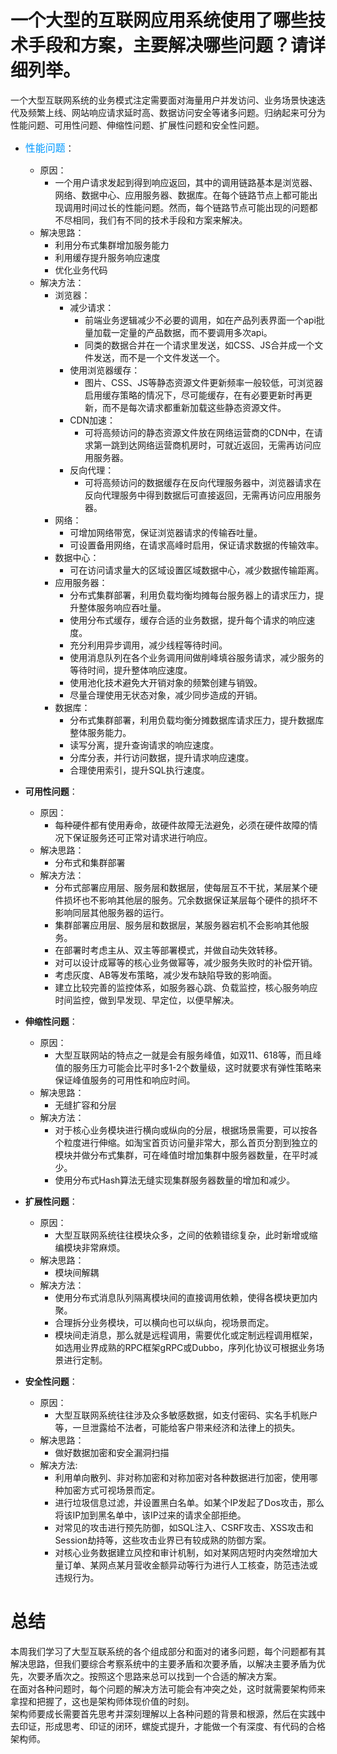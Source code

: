 #   一个大型的互联网应用系统使用了哪些技术手段和方案，主要解决哪些问题？请详细列举。   
一个大型互联网系统的业务模式注定需要面对海量用户并发访问、业务场景快速迭代及频繁上线、网站响应请求延时高、数据访问安全等诸多问题。归纳起来可分为性能问题、可用性问题、伸缩性问题、扩展性问题和安全性问题。  
- <font color=#0099ff size=3>性能问题</font>：
    - 原因：
        - 一个用户请求发起到得到响应返回，其中的调用链路基本是浏览器、网络、数据中心、应用服务器、数据库。在每个链路节点上都可能出现调用时间过长的性能问题。然而，每个链路节点可能出现的问题都不尽相同，我们有不同的技术手段和方案来解决。  
    - 解决思路：
        - 利用分布式集群增加服务能力
        - 利用缓存提升服务响应速度  
        - 优化业务代码  
    - 解决方法：
        - 浏览器：
            - 减少请求：
                - 前端业务逻辑减少不必要的调用，如在产品列表界面一个api批量加载一定量的产品数据，而不要调用多次api。  
                - 同类的数据合并在一个请求里发送，如CSS、JS合并成一个文件发送，而不是一个文件发送一个。  
            - 使用浏览器缓存：
                - 图片、CSS、JS等静态资源文件更新频率一般较低，可浏览器启用缓存策略的情况下，尽可能缓存，在有必要更新时再更新，而不是每次请求都重新加载这些静态资源文件。  
            - CDN加速：
                - 可将高频访问的静态资源文件放在网络运营商的CDN中，在请求第一跳到达网络运营商机房时，可就近返回，无需再访问应用服务器。  
            - 反向代理：
                - 可将高频访问的数据缓存在反向代理服务器中，浏览器请求在反向代理服务中得到数据后可直接返回，无需再访问应用服务器。  
        - 网络：
            - 可增加网络带宽，保证浏览器请求的传输吞吐量。  
            - 可设置备用网络，在请求高峰时启用，保证请求数据的传输效率。  
        - 数据中心：
            - 可在访问请求量大的区域设置区域数据中心，减少数据传输距离。  
        - 应用服务器：
            - 分布式集群部署，利用负载均衡均摊每台服务器上的请求压力，提升整体服务响应吞吐量。  
            - 使用分布式缓存，缓存合适的业务数据，提升每个请求的响应速度。  
            - 充分利用异步调用，减少线程等待时间。  
            - 使用消息队列在各个业务调用间做削峰填谷服务请求，减少服务的等待时间，提升整体响应速度。  
            - 使用池化技术避免大开销对象的频繁创建与销毁。  
            - 尽量合理使用无状态对象，减少同步造成的开销。  
        - 数据库：
            - 分布式集群部署，利用负载均衡分摊数据库请求压力，提升数据库整体服务能力。  
            - 读写分离，提升查询请求的响应速度。  
            - 分库分表，并行访问数据，提升请求响应速度。  
            - 合理使用索引，提升SQL执行速度。  
            
- **可用性问题**：
    - 原因：
        - 每种硬件都有使用寿命，故硬件故障无法避免，必须在硬件故障的情况下保证服务还可正常对请求进行响应。  
    - 解决思路：  
        - 分布式和集群部署    
    - 解决方法：  
        - 分布式部署应用层、服务层和数据层，使每层互不干扰，某层某个硬件损坏也不影响其他层的服务。冗余数据保证某层每个硬件的损坏不影响同层其他服务器的运行。    
        - 集群部署应用层、服务层和数据层，某服务器宕机不会影响其他服务。  
        - 在部署时考虑主从、双主等部署模式，并做自动失效转移。  
        - 对可以设计成幂等的核心业务做幂等，减少服务失败时的补偿开销。  
        - 考虑灰度、AB等发布策略，减少发布缺陷导致的影响面。  
        - 建立比较完善的监控体系，如服务器心跳、负载监控，核心服务响应时间监控，做到早发现、早定位，以便早解决。  
   
- **伸缩性问题**：  
    - 原因：  
        - 大型互联网站的特点之一就是会有服务峰值，如双11、618等，而且峰值的服务压力可能会比平时多1-2个数量级，这时就要求有弹性策略来保证峰值服务的可用性和响应时间。  
    - 解决思路：  
        - 无缝扩容和分层
    - 解决方法：  
        - 对于核心业务模块进行横向或纵向的分层，根据场景需要，可以按各个粒度进行伸缩。如淘宝首页访问量非常大，那么首页分割到独立的模块并做分布式集群，可在峰值时增加集群中服务器数量，在平时减少。  
        - 使用分布式Hash算法无缝实现集群服务器数量的增加和减少。  
   
- **扩展性问题**：  
    - 原因：  
        - 大型互联网系统往往模块众多，之间的依赖错综复杂，此时新增或缩编模块非常麻烦。  
    - 解决思路：  
        - 模块间解耦  
    - 解决方法：  
        - 使用分布式消息队列隔离模块间的直接调用依赖，使得各模块更加内聚。  
        - 合理拆分业务模块，可以横向也可以纵向，视场景而定。  
        - 模块间走消息，那么就是远程调用，需要优化或定制远程调用框架，如选用业界成熟的RPC框架gRPC或Dubbo，序列化协议可根据业务场景进行定制。  
        
- **安全性问题**：  
    - 原因：  
        - 大型互联网系统往往涉及众多敏感数据，如支付密码、实名手机账户等，一旦泄露给不法者，可能给客户带来经济和法律上的损失。  
    - 解决思路：  
        - 做好数据加密和安全漏洞扫描  
    - 解决方法:  
        - 利用单向散列、非对称加密和对称加密对各种数据进行加密，使用哪种加密方式可视场景而定。  
        - 进行垃圾信息过滤，并设置黑白名单。如某个IP发起了Dos攻击，那么将该IP加到黑名单中，该IP过来的请求全部拒绝。  
        - 对常见的攻击进行预先防御，如SQL注入、CSRF攻击、XSS攻击和Session劫持等，这些攻击业界已有较成熟的防御方案。  
        - 对核心业务数据建立风控和审计机制，如对某网店短时内突然增加大量订单、某网点某月营收金额异动等行为进行人工核查，防范违法或违规行为。  
     

#  总结  
本周我们学习了大型互联系统的各个组成部分和面对的诸多问题，每个问题都有其解决思路，但我们要综合考察系统中的主要矛盾和次要矛盾，以解决主要矛盾为优先，次要矛盾次之。按照这个思路来总可以找到一个合适的解决方案。   
在面对各种问题时，每个问题的解决方法可能会有冲突之处，这时就需要架构师来拿捏和把握了，这也是架构师体现价值的时刻。   
架构师要成长需要首先思考并深刻理解以上各种问题的背景和根源，然后在实践中去印证，形成思考、印证的闭环，螺旋式提升，才能做一个有深度、有代码的合格架构师。  

